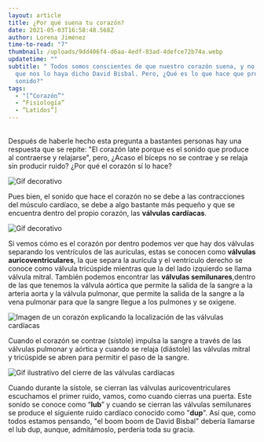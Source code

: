 ```yaml
---
layout: article
title: ¿Por qué suena tu corazón?
date: 2021-05-03T16:58:48.568Z
author: Lorena Jiménez
time-to-read: "7"
thumbnail: /uploads/9dd406f4-d6aa-4edf-83ad-4defce72b74a.webp
updatetime: ""
subtitle: " Todos somos conscientes de que nuestro corazón suena, y no solo por
  que nos lo haya dicho David Bisbal. Pero, ¿Qué es lo que hace que produzca ese
  sonido?"
tags:
  - "[“Corazón”"
  - “Fisiología”
  - ”Latidos”]
---
```

\
Después de haberle hecho esta pregunta a bastantes personas hay una respuesta que se repite: "El corazón late porque es el sonido que produce al contraerse y relajarse", pero, ¿Acaso el bíceps no se contrae y se relaja sin producir ruido? ¿Por qué el corazón sí lo hace?

![Gif decorativo](https://media.giphy.com/media/kaq6GnxDlJaBq/giphy.gif)

Pues bien, el sonido que hace el corazón no se debe a las contracciones del músculo cardíaco, se debe a algo bastante más pequeño y que se encuentra dentro del propio corazón, las **válvulas cardíacas**.

![Gif decorativo ](https://media.giphy.com/media/V0IdVIIW1y5d6/giphy.gif)

Si vemos cómo es el corazón por dentro podemos ver que hay dos válvulas separando los ventrículos de las aurículas, estas se conocen como **válvulas auricoventriculares**, la que separa la aurícula y el ventrículo derecho se conoce como válvula tricúspide mientras que la del lado izquierdo se llama válvula mitral. También podemos encontrar las **válvulas semilunares**,dentro de las que tenemos la válvula aórtica que permite la salida de la sangre a la arteria aorta y la válvula pulmonar, que permite la salida de la sangre a la vena pulmonar para que la sangre llegue a los pulmones y se oxigene.

![Imagen de un corazón explicando la localización de las válvulas cardíacas](https://fagolambda-436fc1.ingress-baronn.easywp.com/wp-content/uploads/2021/01/721D3D66-7835-4237-909A-6071A37AD8A0.jpeg)

Cuando el corazón se contrae (sístole) impulsa la sangre a través de las válvulas pulmonar y aórtica y cuando se relaja (diástole) las válvulas mitral y tricúspide se abren para permitir el paso de la sangre.

![Gif ilustrativo del cierre de las válvulas cardíacas](https://media.giphy.com/media/nRrlFdWcd9cbu/giphy.gif)

Cuando durante la sístole, se cierran las válvulas auricoventriculares escuchamos el primer ruido, vamos, como cuando cierras una puerta. Este sonido se conoce como “**lub**” y cuando se cierran las válvulas semilunares se produce el siguiente ruido cardíaco conocido como "**dup**". Así que, como todos estamos pensando, "el boom boom de David Bisbal" debería llamarse el lub dup, aunque, admitámoslo, perdería toda su gracia.